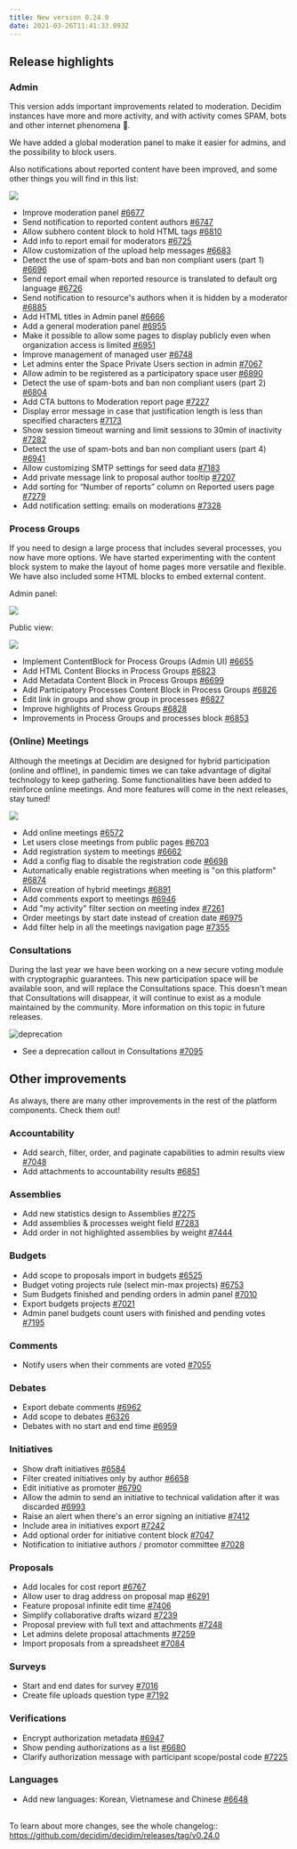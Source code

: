 ```yaml
---
title: New version 0.24.0
date: 2021-03-26T11:41:33.093Z
---
```

## Release highlights

### Admin

This version adds important improvements related to moderation. Decidim instances have more and more activity, and with activity comes SPAM, bots and other internet phenomena 👾.

We have added a global moderation panel to make it easier for admins, and the possibility to block users.

Also notifications about reported content have been improved, and some other things you will find in this list:

![](https://lh5.googleusercontent.com/JGXnk_vQx9ivpjveNhTJMP6LOLnVeYK9pgs8YmA88bTr0MIWZ7xJgyKZp0lxArgPXrRE9-NH2Itbokm_PQnQLjFh0bCRDnXDy7pkj1f2OvMy8qu4v5vbrweeMrTM6of9nbj_6Asj)

* Improve moderation panel [\#6677](https://github.com/decidim/decidim/pull/6677)
* Send notification to reported content authors [\#6747](https://github.com/decidim/decidim/pull/6747)
* Allow subhero content block to hold HTML tags [\#6810](https://github.com/decidim/decidim/pull/6810)
* Add info to report email for moderators [\#6725](https://github.com/decidim/decidim/pull/6725)
* Allow customization of the upload help messages [\#6683](https://github.com/decidim/decidim/pull/6683)
* Detect the use of spam-bots and ban non compliant users (part 1) [\#6696](https://github.com/decidim/decidim/pull/6696)
* Send report email when reported resource is translated to default org language [\#6726](https://github.com/decidim/decidim/pull/6726)
* Send notification to resource's authors when it is hidden by a moderator [\#6885](https://github.com/decidim/decidim/pull/6885)
* Add HTML titles in Admin panel [\#6666](https://github.com/decidim/decidim/pull/6666)
* Add a general moderation panel [\#6955](https://github.com/decidim/decidim/pull/6955)
* Make it possible to allow some pages to display publicly even when organization access is limited [\#6951](https://github.com/decidim/decidim/pull/6951)
* Improve management of managed user [\#6748](https://github.com/decidim/decidim/pull/6748)
* Let admins enter the Space Private Users section in admin [\#7067](https://github.com/decidim/decidim/pull/7067)
* Allow admin to be registered as a participatory space user [\#6890](https://github.com/decidim/decidim/pull/6890)
* Detect the use of spam-bots and ban non compliant users (part 2) [\#6804](https://github.com/decidim/decidim/pull/6804)
* Add CTA buttons to Moderation report page [\#7227](https://github.com/decidim/decidim/pull/7227)
* Display error message in case that justification length is less than specified characters [\#7173](https://github.com/decidim/decidim/pull/7173)
* Show session timeout warning and limit sessions to 30min of inactivity [\#7282](https://github.com/decidim/decidim/pull/7282)
* Detect the use of spam-bots and ban non compliant users (part 4) [\#6941](https://github.com/decidim/decidim/pull/6941)
* Allow customizing SMTP settings for seed data [\#7183](https://github.com/decidim/decidim/pull/7183)
* Add private message link to proposal author tooltip [\#7207](https://github.com/decidim/decidim/pull/7207)
* Add sorting for “Number of reports” column on Reported users page [\#7279](https://github.com/decidim/decidim/pull/7279)
* Add notification setting: emails on moderations [\#7328](https://github.com/decidim/decidim/pull/7328)

### Process Groups

If you need to design a large process that includes several processes, you now have more options. We have started experimenting with the content block system to make the layout of home pages more versatile and flexible. We have also included some HTML blocks to embed external content.

Admin panel:

![](https://lh4.googleusercontent.com/fFNbbRkJ0mrta3VCpjfUiqNIUVXUAnq3qoUUsx6lgMXNKeBMVf6H9uS0XuKb_WKlZ4EVNEqffY10aZd3SkbVh6g0_JoTGgBETfPvX91pEaZ9JsgC1rFx7Cn7aW1SfhTtrf4ZI9gP)

Public view:

![](https://lh5.googleusercontent.com/YJmJQtr16aXlmqlxy0FFsrooiC0n6AQLUsrP3PCh814K45CzqLiIYjCrbt_VqUSKzqKSlb-XLLXI8HOgcBEYwM5B-PkqdFfRPNjA0RURe5quqNB_9mjzU7NvCFJ6OujiOteMWx89)

* Implement ContentBlock for Process Groups (Admin UI) [\#6655](https://github.com/decidim/decidim/pull/6655)
* Add HTML Content Blocks in Process Groups [\#6823](https://github.com/decidim/decidim/pull/6823)
* Add Metadata Content Block in Process Groups [\#6699](https://github.com/decidim/decidim/pull/6699)
* Add Participatory Processes Content Block in Process Groups [\#6826](https://github.com/decidim/decidim/pull/6826)
* Edit link in groups and show group in processes [\#6827](https://github.com/decidim/decidim/pull/6827)
* Improve highlights of Process Groups [\#6828](https://github.com/decidim/decidim/pull/6828)
* Improvements in Process Groups and processes block [\#6853](https://github.com/decidim/decidim/pull/6853)

### (Online) Meetings

Although the meetings at Decidim are designed for hybrid participation (online and offline), in pandemic times we can take advantage of digital technology to keep gathering. Some functionalities have been added to reinforce online meetings. And more features will come in the next releases, stay tuned!

![](https://lh6.googleusercontent.com/jlw9-bezdQu2DCZs87scU0ha3qwFIg2BYnYlnYV-_P8ZKJcu4xzeFhVXcGj5vMdGeDnYcoByWz9NV1MsUrDYIEw-e-juLbk7Rm3-xDnCLeXK3xDtjs41R-_wYFtYP9px9zMuYFhO)

* Add online meetings [\#6572](https://github.com/decidim/decidim/pull/6572)
* Let users close meetings from public pages [\#6703](https://github.com/decidim/decidim/pull/6703)
* Add registration system to meetings [\#6662](https://github.com/decidim/decidim/pull/6662)
* Add a config flag to disable the registration code [\#6698](https://github.com/decidim/decidim/pull/6698)
* Automatically enable registrations when meeting is "on this platform" [\#6874](https://github.com/decidim/decidim/pull/6874)
* Allow creation of hybrid meetings [\#6891](https://github.com/decidim/decidim/pull/6891)
* Add comments export to meetings [\#6946](https://github.com/decidim/decidim/pull/6946)
* Add "my activity" filter section on meeting index [\#7261](https://github.com/decidim/decidim/pull/7261)
* Order meetings by start date instead of creation date [\#6975](https://github.com/decidim/decidim/pull/6975)
* Add filter help in all the meetings navigation page [\#7355](https://github.com/decidim/decidim/pull/7355)

### Consultations

During the last year we have been working on a new secure voting module with cryptographic guarantees. This new participation space will be available soon, and will replace the Consultations space. This doesn't mean that Consultations will disappear, it will continue to exist as a module maintained by the community. More information on this topic in future releases.

![deprecation](https://lh6.googleusercontent.com/9RjT9x34GoAMZWMNNAM8JxW47YKlevDGCTp2TeBc9hfAS1UbET9KlAmUtvbsUYfTy8fJGf1thFCC5FTHn_GM-SoEVX7OwX4aI-BRgaeVI6MNH9NzBwHJvBD1PV84DaRk4kHNzkS_)

* See a deprecation callout in Consultations [\#7095](https://github.com/decidim/decidim/pull/7095)

## Other improvements

As always, there are many other improvements in the rest of the platform components. Check them out!

### Accountability

* Add search, filter, order, and paginate capabilities to admin results view [\#7048](https://github.com/decidim/decidim/pull/7048)
* Add attachments to accountability results [\#6851](https://github.com/decidim/decidim/pull/6851)

### Assemblies

* Add new statistics design to Assemblies [\#7275](https://github.com/decidim/decidim/pull/7275)
* Add assemblies & processes weight field [\#7283](https://github.com/decidim/decidim/pull/7283)
* Add order in not highlighted assemblies by weight [\#7444](https://github.com/decidim/decidim/pull/7444)

### Budgets

* Add scope to proposals import in budgets [\#6525](https://github.com/decidim/decidim/pull/6525)
* Budget voting projects rule (select min-max projects) [\#6753](https://github.com/decidim/decidim/pull/6753)
* Sum Budgets finished and pending orders in admin panel [\#7010](https://github.com/decidim/decidim/pull/7010)
* Export budgets projects [\#7021](https://github.com/decidim/decidim/pull/7021)
* Admin panel budgets count users with finished and pending votes [\#7195](https://github.com/decidim/decidim/pull/7195)

### Comments

* Notify users when their comments are voted [\#7055](https://github.com/decidim/decidim/pull/7055)

### Debates

* Export debate comments [\#6962](https://github.com/decidim/decidim/pull/6962)
* Add scope to debates [\#6326](https://github.com/decidim/decidim/pull/6326)
* Debates with no start and end time [\#6959](https://github.com/decidim/decidim/pull/6959)

### Initiatives

* Show draft initiatives [\#6584](https://github.com/decidim/decidim/pull/6584)
* Filter created initiatives only by author [\#6658](https://github.com/decidim/decidim/pull/6658)
* Edit initiative as promoter [\#6790](https://github.com/decidim/decidim/pull/6790)
* Allow the admin to send an initiative to technical validation after it was discarded [\#6993](https://github.com/decidim/decidim/pull/6993)
* Raise an alert when there's an error signing an initiative [\#7412](https://github.com/decidim/decidim/pull/7412)
* Include area in initiatives export [\#7242](https://github.com/decidim/decidim/pull/7242)
* Add optional order for initiative content block [\#7047](https://github.com/decidim/decidim/pull/7047)
* Notification to initiative authors / promotor committee [\#7028](https://github.com/decidim/decidim/pull/7028)

### Proposals

* Add locales for cost report [\#6767](https://github.com/decidim/decidim/pull/6767)
* Allow user to drag address on proposal map [\#6291](https://github.com/decidim/decidim/pull/6291)
* Feature proposal infinite edit time [\#7406](https://github.com/decidim/decidim/pull/7406)
* Simplify collaborative drafts wizard [\#7239](https://github.com/decidim/decidim/pull/7239)
* Proposal preview with full text and attachments [\#7248](https://github.com/decidim/decidim/pull/7248)
* Let admins delete proposal attachments [\#7259](https://github.com/decidim/decidim/pull/7259)
* Import proposals from a spreadsheet [\#7084](https://github.com/decidim/decidim/pull/7084)

### Surveys

* Start and end dates for survey [\#7016](https://github.com/decidim/decidim/pull/7016)
* Create file uploads question type [\#7192](https://github.com/decidim/decidim/pull/7192)

### Verifications

* Encrypt authorization metadata [\#6947](https://github.com/decidim/decidim/pull/6947)
* Show pending authorizations as a list [\#6680](https://github.com/decidim/decidim/pull/6680)
* Clarify authorization message with participant scope/postal code [\#7225](https://github.com/decidim/decidim/pull/7225)

### Languages

* Add new languages: Korean, Vietnamese and Chinese [\#6648](https://github.com/decidim/decidim/pull/6648)

\
To learn about more changes, see the whole changelog:: <https://github.com/decidim/decidim/releases/tag/v0.24.0>